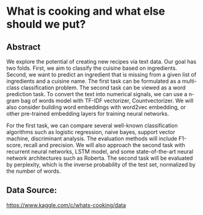 # What is cooking and what else should we put?

## Abstract
We explore the potential of creating new recipes via text data. Our goal has two folds. First, we aim to classify the cuisine based on ingredients. Second, we want to predict an ingredient that is missing from a given list of ingredients and a cuisine name. The first task can be formulated as a multi-class classification problem.  The second task can be viewed as a word prediction task. To convert the text into numerical signals, we can use a n-gram bag of words model with TF-IDF vectorizer, Countvectorizer. We will also consider building word embeddings with word2vec embedding, or other pre-trained embedding layers for training neural networks. 

For the first task, we can compare several well-known classification algorithms such as logistic regression, naive bayes, support vector machine, discriminant analysis. The evaluation methods will include F1-score, recall and precision. We will also approach the second task with recurrent neural networks, LSTM model, and some state-of-the-art neural network architectures such as Roberta. The second task will be evaluated by perplexity, which is the inverse probability of the test set, normalized by the number of words. 

## Data Source:
https://www.kaggle.com/c/whats-cooking/data
